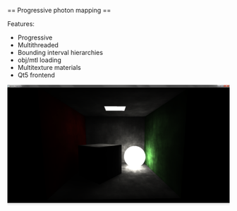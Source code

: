 == Progressive photon mapping ==

Features:

* Progressive
* Multithreaded
* Bounding interval hierarchies
* obj/mtl loading
* Multitexture materials
* Qt5 frontend

![alt tag](render.png)

